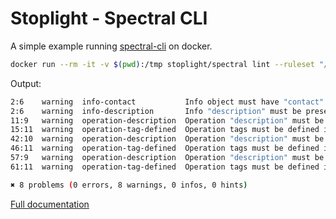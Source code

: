 # Stoplight - Spectral CLI

A simple example running
[spectral-cli](https://github.com/stoplightio/spectral)
on docker.

```bash
docker run --rm -it -v $(pwd):/tmp stoplight/spectral lint --ruleset "/tmp/.spectral.yaml" "/tmp/file.yaml"
```

Output:

```bash
2:6    warning  info-contact           Info object must have "contact" object.
2:6    warning  info-description       Info "description" must be present and non-empty string.
11:9   warning  operation-description  Operation "description" must be present and non-empty string.
15:11  warning  operation-tag-defined  Operation tags must be defined in global tags.
42:10  warning  operation-description  Operation "description" must be present and non-empty string.
46:11  warning  operation-tag-defined  Operation tags must be defined in global tags.
57:9   warning  operation-description  Operation "description" must be present and non-empty string.
61:11  warning  operation-tag-defined  Operation tags must be defined in global tags.

✖ 8 problems (0 errors, 8 warnings, 0 infos, 0 hints)
```

[Full documentation](https://meta.stoplight.io/docs/spectral)
